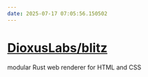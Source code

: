 ```yaml
---
date: 2025-07-17 07:05:56.150502
---
```


# [DioxusLabs/blitz](https://github.com/DioxusLabs/blitz)

modular Rust web renderer for HTML and CSS